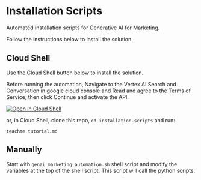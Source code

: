 # Installation Scripts

Automated installation scripts for Generative AI for Marketing.

Follow the instructions below to install the solution.

## Cloud Shell

Use the Cloud Shell button below to install the solution.

Before running the automation, Navigate to the Vertex AI Search and Conversation in google cloud console and Read and agree to the Terms of Service, then click Continue and activate the API.

[![Open in Cloud Shell](https://gstatic.com/cloudssh/images/open-btn.png)](https://ssh.cloud.google.com/cloudshell/open?cloudshell_git_repo=https://github.com/GoogleCloudPlatform/genai-for-marketing&cloudshell_tutorial=tutorial.md&cloudshell_git_branch=main)

or, in Cloud Shell, clone this repo, `cd installation-scripts` and run:

```
teachme tutorial.md
```


## Manually

Start with `genai_marketing_automation.sh` shell script and modify the variables at the top of the shell script. This script will call the python scripts.
